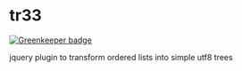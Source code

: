 tr33
====

[![Greenkeeper badge](https://badges.greenkeeper.io/moimikey/tr33.svg)](https://greenkeeper.io/)

jquery plugin to transform ordered lists into simple utf8 trees